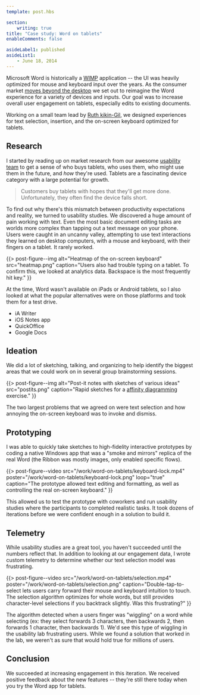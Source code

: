 ```yaml
---
template: post.hbs

section:
    writing: true
title: "Case study: Word on tablets"
enableComments: false

asideLabel1: published
asideList1:
    - June 18, 2014
---
```


Microsoft Word is historically a [WIMP](https://en.wikipedia.org/wiki/WIMP_%28computing%29) application -- the UI was heavily optimized for mouse and keyboard input over the years. As the consumer market [moves beyond the desktop](http://www.pewinternet.org/2015/04/01/us-smartphone-use-in-2015/) we set out to reimagine the Word experience for a variety of devices and inputs. Our goal was to increase overall user engagement on tablets, especially edits to existing documents.

Working on a small team lead by [Ruth kikin-Gil](http://www.ruthkikin.com/), we designed experiences for text selection, insertion, and the on-screen keyboard optimized for tablets.

## Research

I started by reading up on market research from our awesome [usability team](https://www.microsoft.com/en-us/usability/default.aspx) to get a sense of who buys tablets, who uses them, who might use them in the future, and *how* they're used. Tablets are a fascinating device category with a large potential for growth.

> Customers buy tablets with hopes that they'll get more done. Unfortunately, they often find the device falls short.

To find out why there's this mismatch between productivity expectations and reality, we turned to usability studies. We discovered a huge amount of pain working with text. Even the most basic document editing tasks are worlds more complex than tapping out a text message on your phone. Users were caught in an uncanny valley, attempting to use text interactions they learned on desktop computers, with a mouse and keyboard, with their fingers on a tablet. It rarely worked.

{{> post-figure--img
    alt="Heatmap of the on-screen keyboard"
    src="heatmap.png"
    caption="Users also had trouble typing on a tablet. To confirm this, we looked at analytics data. Backspace is the most frequently hit key."
}}

At the time, Word wasn't available on iPads or Android tablets, so I also looked at what the popular alternatives were on those platforms and took them for a test drive.

* iA Writer
* iOS Notes app
* QuickOffice
* Google Docs

## Ideation

We did a lot of sketching, talking, and organizing to help identify the biggest areas that we could work on in several group brainstorming sessions.

{{> post-figure--img
    alt="Post-it notes with sketches of various ideas"
    src="postits.png"
    caption="Rapid sketches for a [affinity diagramming](https://en.wikipedia.org/wiki/Affinity_diagram) exercise."
}}

The two largest problems that we agreed on were text selection and how annoying the on-screen keyboard was to invoke and dismiss.

## Prototyping

I was able to quickly take sketches to high-fidelity interactive prototypes by coding a native Windows app that was a "smoke and mirrors" replica of the real Word (the Ribbon was mostly images, only enabled specific flows).

{{> post-figure--video
    src="/work/word-on-tablets/keyboard-lock.mp4"
    poster="/work/word-on-tablets/keyboard-lock.png"
    loop="true"
    caption="The prototype allowed text editing and formatting, as well as controlling the real on-screen keyboard."
}}

This allowed us to test the prototype with coworkers and run usability studies where the participants to completed realistic tasks. It took dozens of iterations before we were confident enough in a solution to build it.

## Telemetry

While usability studies are a great tool, you haven't succeeded until the numbers reflect that. In addition to looking at our engagement data, I wrote custom telemetry to determine whether our text selection model was frustrating.

{{> post-figure--video
    src="/work/word-on-tablets/selection.mp4"
    poster="/work/word-on-tablets/selection.png"
    caption="Double-tap-to-select lets users carry forward their mouse and keyboard intuition to touch. The selection algorithm optimizes for whole words, but still provides character-level selections if you backtrack slightly. Was this frustrating?"
}}

The algorithm detected when a users finger was "wiggling" on a word while selecting (ex: they select forwards 3 characters, then backwards 2, then forwards 1 character, then backwards 1). We'd see this type of wiggling in the usability lab frustrating users. While we found a solution that worked in the lab, we weren't as sure that would hold true for millions of users.

## Conclusion

We succeeded at increasing engagement in this iteration. We received positive feedback about the new features -- they're still there today when you try the Word app for tablets.
